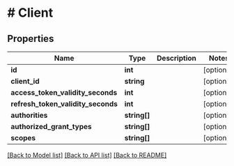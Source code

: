 # # Client

## Properties

Name | Type | Description | Notes
------------ | ------------- | ------------- | -------------
**id** | **int** |  | [optional]
**client_id** | **string** |  | [optional]
**access_token_validity_seconds** | **int** |  | [optional]
**refresh_token_validity_seconds** | **int** |  | [optional]
**authorities** | **string[]** |  | [optional]
**authorized_grant_types** | **string[]** |  | [optional]
**scopes** | **string[]** |  | [optional]

[[Back to Model list]](../../README.md#models) [[Back to API list]](../../README.md#endpoints) [[Back to README]](../../README.md)
